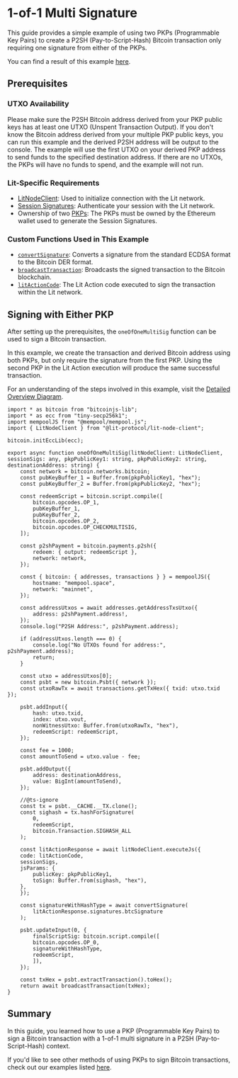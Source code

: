 # 1-of-1 Multi Signature

This guide provides a simple example of using two PKPs (Programmable Key Pairs) to create a P2SH (Pay-to-Script-Hash) Bitcoin transaction only requiring one signature from either of the PKPs.

You can find a result of this example [here](https://mempool.space/tx/24fe5ff20e474f6ae47de3beaa01d619527ef2963b354fb7bf7f1d9cffb86f80). 

## Prerequisites

### UTXO Availability
Please make sure the P2SH Bitcoin address derived from your PKP public keys has at least one UTXO (Unspent Transaction Output). If you don't know the Bitcoin address derived from your multiple PKP public keys, you can run this example and the derived P2SH address will be output to the console. The example will use the first UTXO on your derived PKP address to send funds to the specified destination address. If there are no UTXOs, the PKPs will have no funds to spend, and the example will not run.

### Lit-Specific Requirements
- [LitNodeClient](../../../sdk/authentication/session-sigs/get-session-sigs.md#initializing-a-litnodeclient): Used to initialize connection with the Lit network.
- [Session Signatures](../../../sdk/authentication/session-sigs/intro.md): Authenticate your session with the Lit network.
- Ownership of two [PKPs](../../overview.md): The PKPs must be owned by the Ethereum wallet used to generate the Session Signatures.

### Custom Functions Used in This Example
- [`convertSignature`](./overview.md#formatting-the-signature): Converts a signature from the standard ECDSA format to the Bitcoin DER format.
- [`broadcastTransaction`](./overview.md#broadcasting-the-transaction): Broadcasts the signed transaction to the Bitcoin blockchain.
- [`litActionCode`](./overview.md#signing-within-a-lit-action): The Lit Action code executed to sign the transaction within the Lit network.

## Signing with Either PKP

After setting up the prerequisites, the `oneOfOneMultiSig` function can be used to sign a Bitcoin transaction.

In this example, we create the transaction and derived Bitcoin address using both PKPs, but only require the signature from the first PKP. Using the second PKP in the Lit Action execution will produce the same successful transaction.

For an understanding of the steps involved in this example, visit the [Detailed Overview Diagram](./overview.md#detailed-overview).

```tsx
import * as bitcoin from "bitcoinjs-lib";
import * as ecc from "tiny-secp256k1";
import mempoolJS from "@mempool/mempool.js";
import { LitNodeClient } from "@lit-protocol/lit-node-client";

bitcoin.initEccLib(ecc);

export async function oneOfOneMultiSig(litNodeClient: LitNodeClient, sessionSigs: any, pkpPublicKey1: string, pkpPublicKey2: string, destinationAddress: string) {
    const network = bitcoin.networks.bitcoin;
    const pubKeyBuffer_1 = Buffer.from(pkpPublicKey1, "hex");
    const pubKeyBuffer_2 = Buffer.from(pkpPublicKey2, "hex");

    const redeemScript = bitcoin.script.compile([
        bitcoin.opcodes.OP_1,
        pubKeyBuffer_1,
        pubKeyBuffer_2,
        bitcoin.opcodes.OP_2,
        bitcoin.opcodes.OP_CHECKMULTISIG,
    ]);

    const p2shPayment = bitcoin.payments.p2sh({
        redeem: { output: redeemScript },
        network: network,
    });

    const { bitcoin: { addresses, transactions } } = mempoolJS({
        hostname: "mempool.space",
        network: "mainnet",
    });

    const addressUtxos = await addresses.getAddressTxsUtxo({
        address: p2shPayment.address!,
    });
    console.log("P2SH Address:", p2shPayment.address);

    if (addressUtxos.length === 0) {
        console.log("No UTXOs found for address:", p2shPayment.address);
        return;
    }

    const utxo = addressUtxos[0];
    const psbt = new bitcoin.Psbt({ network });
    const utxoRawTx = await transactions.getTxHex({ txid: utxo.txid });

    psbt.addInput({
        hash: utxo.txid,
        index: utxo.vout,
        nonWitnessUtxo: Buffer.from(utxoRawTx, "hex"),
        redeemScript: redeemScript,
    });

    const fee = 1000;
    const amountToSend = utxo.value - fee;

    psbt.addOutput({
        address: destinationAddress,
        value: BigInt(amountToSend),
    });

    //@ts-ignore
    const tx = psbt.__CACHE.__TX.clone();
    const sighash = tx.hashForSignature(
        0,
        redeemScript,
        bitcoin.Transaction.SIGHASH_ALL
    );

    const litActionResponse = await litNodeClient.executeJs({
    code: litActionCode,
    sessionSigs,
    jsParams: {
        publicKey: pkpPublicKey1,
        toSign: Buffer.from(sighash, "hex"),
    },
    });

    const signatureWithHashType = await convertSignature(
        litActionResponse.signatures.btcSignature
    );

    psbt.updateInput(0, {
        finalScriptSig: bitcoin.script.compile([
        bitcoin.opcodes.OP_0,
        signatureWithHashType,
        redeemScript,
        ]),
    });

    const txHex = psbt.extractTransaction().toHex();
    return await broadcastTransaction(txHex);
}
```

## Summary

In this guide, you learned how to use a PKP (Programmable Key Pairs) to sign a Bitcoin transaction with a 1-of-1 multi signature in a P2SH (Pay-to-Script-Hash) context.

If you'd like to see other methods of using PKPs to sign Bitcoin transactions, check out our examples listed [here](./overview.md#p2sh-examples).
